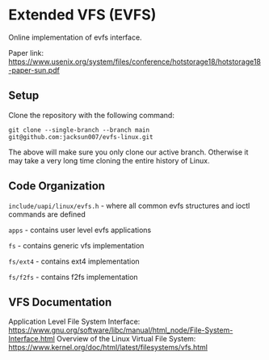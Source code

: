 # Extended VFS (EVFS)
Online implementation of evfs interface.

Paper link: https://www.usenix.org/system/files/conference/hotstorage18/hotstorage18-paper-sun.pdf

## Setup

Clone the repository with the following command:

`git clone --single-branch --branch main git@github.com:jacksun007/evfs-linux.git`

The above will make sure you only clone our active branch. Otherwise it may
take a very long time cloning the entire history of Linux.

## Code Organization

`include/uapi/linux/evfs.h` - where all common evfs structures and ioctl
commands are defined

`apps` - contains user level evfs applications

`fs` - contains generic vfs implementation

`fs/ext4` - contains ext4 implementation

`fs/f2fs` - contains f2fs implementation

## VFS Documentation

Application Level File System Interface: https://www.gnu.org/software/libc/manual/html_node/File-System-Interface.html
Overview of the Linux Virtual File System: https://www.kernel.org/doc/html/latest/filesystems/vfs.html


